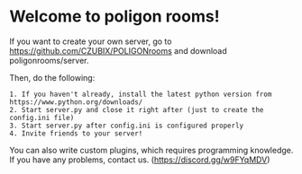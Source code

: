 # Welcome to poligon rooms!

If you want to create your own server, go to https://github.com/CZUBIX/POLIGONrooms and download poligonrooms/server.

Then, do the following:

    1. If you haven't already, install the latest python version from https://www.python.org/downloads/
    2. Start server.py and close it right after (just to create the config.ini file)
    3. Start server.py after config.ini is configured properly
    4. Invite friends to your server!
    
You can also write custom plugins, which requires programming knowledge. If you have any problems, contact us. (https://discord.gg/w9FYqMDV)
